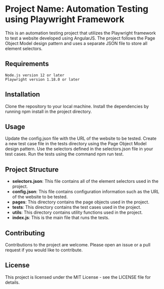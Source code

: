 # Project Name: Automation Testing using Playwright Framework
This is an automation testing project that utilizes the Playwright framework to test a website developed using AngularJS. The project follows the Page Object Model design pattern and uses a separate JSON file to store all element selectors.

## Requirements
````
Node.js version 12 or later
Playwright version 1.18.0 or later
````

## Installation
Clone the repository to your local machine.
Install the dependencies by running npm install in the project directory.

## Usage
Update the config.json file with the URL of the website to be tested.
Create a new test case file in the tests directory using the Page Object Model design pattern.
Use the selectors defined in the selectors.json file in your test cases.
Run the tests using the command npm run test.

## Project Structure
- **selectors.json**: This file contains all of the element selectors used in the project.
- **config.json**: This file contains configuration information such as the URL of the website to be tested.
- **pages**: This directory contains the page objects used in the project.
- **tests**: This directory contains the test cases used in the project.
- **utils**: This directory contains utility functions used in the project.
- **index.js**: This is the main file that runs the tests.

## Contributing
Contributions to the project are welcome. Please open an issue or a pull request if you would like to contribute.

## License
This project is licensed under the MIT License - see the LICENSE file for details.


